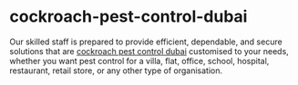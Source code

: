 # cockroach-pest-control-dubai
Our skilled staff is prepared to provide efficient, dependable, and secure solutions that are [cockroach pest control dubai](https://superdreampestcontrol.ae/pest-control-for-cockroaches-in-dubai/) customised to your needs, whether you want pest control for a villa, flat, office, school, hospital, restaurant, retail store, or any other type of organisation.
